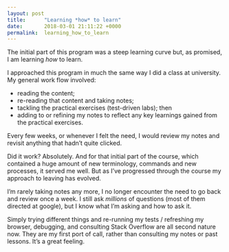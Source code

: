 ```yaml
---
layout: post
title:      "Learning *how* to learn"
date:       2018-03-01 21:11:22 +0000
permalink:  learning_how_to_learn
---
```



The initial part of this program was a steep learning curve but, as promised, I am learning *how* to learn.

I approached this program in much the same way I did a class at university. My general work flow involved:
- reading the content;
- re-reading that content and taking notes;
- tackling the practical exercises (test-driven labs); then
- adding to or refining my notes to reflect any key learnings gained from the practical exercises.

Every few weeks, or whenever I felt the need, I would review my notes and revisit anything that hadn’t quite clicked.

Did it work? Absolutely. And for that initial part of the course, which contained a huge amount of new terminology, commands and new processes, it served me well. But as I’ve progressed through the course my approach to leaving has evolved.

I’m rarely taking notes any more, I no longer encounter the need to go back and review once a week. I still ask *millions* of questions (most of them directed at google), but I know what I’m asking and how to ask it.

Simply trying different things and re-running my tests / refreshing my browser, debugging, and consulting Stack Overflow are all second nature now. They are my first port of call, rather than consulting my notes or past lessons. It’s a great feeling.
